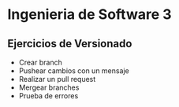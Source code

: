 # Ingenieria de Software 3

## Ejercicios de Versionado 
- Crear branch
- Pushear cambios con un mensaje 
- Realizar un pull request
- Mergear branches
- Prueba de errores 
